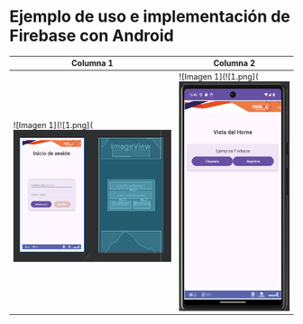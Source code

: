 # Ejemplo de uso e implementación de Firebase con Android

| Columna 1             | Columna 2                                                      |
|-----------------------|----------------------------------------------------------------|
| ![Imagen 1](![1.png](![1.png](app/src/main/res/drawable/1.png) | ![Imagen 1](![1.png](![1.png](app/src/main/res/drawable/2.png) |